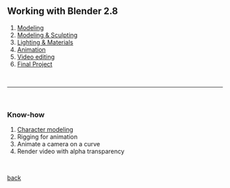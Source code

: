 ## Working with Blender 2.8

1. [Modeling](https://www.youtube.com/watch?v=EIkB1zjWgxI)
2. [Modeling & Sculpting](https://www.youtube.com/watch?v=2CwizAYdaRc&t=35s)
3. [Lighting & Materials](https://www.youtube.com/watch?v=hlBPp0ERPyA&t=159s)
4. [Animation](https://www.youtube.com/watch?v=V6YpWpyV5xQ&t=207s)
5. [Video editing](https://www.youtube.com/watch?v=GaZeoINydXU&t=75s)
6. [Final Project](https://www.youtube.com/watch?v=QOp7FmoBatk)

<br>

-----------------

<br>

### Know-how
1. [Character modeling](https://youtu.be/wnSytwrDG0Y)
2. Rigging for animation
3. Animate a camera on a curve
4. Render video with alpha transparency

<br>

[back](/CN409/)
